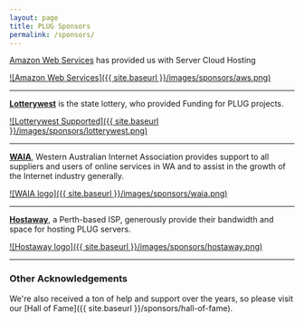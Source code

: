 ```yaml
---
layout: page
title: PLUG Sponsors
permalink: /sponsors/
---
```


[Amazon Web Services](http://http://aws.amazon.com//) has provided us with Server Cloud Hosting

[![Amazon Web Services]({{ site.baseurl }}/images/sponsors/aws.png)](http://aws.amazon.com/)

* * *

[**Lotterywest**](http://www.lotterywest.wa.gov.au/) is the state lottery, who provided Funding for PLUG projects.

[![Lotterywest Supported]({{ site.baseurl }}/images/sponsors/lotterywest.png)](http://www.lotterywest.wa.gov.au)

* * *

[**WAIA**](https://www.waia.asn.au/), Western Australian Internet Association provides support to all suppliers and users of online services in WA and to assist in the growth of the Internet industry generally.

[![WAIA logo]({{ site.baseurl }}/images/sponsors/waia.png)](https://www.waia.asn.au/)

* * *

[**Hostaway**](http://www.hostaway.net.au/), a Perth-based ISP, generously provide their bandwidth and space for hosting PLUG servers.

[![Hostaway logo]({{ site.baseurl }}/images/sponsors/hostaway.png)](http://www.hostaway.net.au/)

* * *

### Other Acknowledgements

We're also received a ton of help and support over the years, so please visit our [Hall of Fame]({{ site.baseurl }}/sponsors/hall-of-fame).
